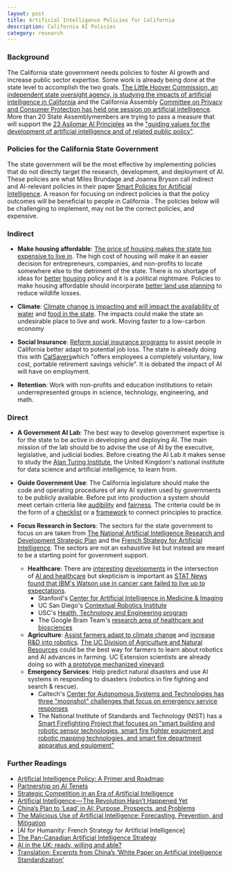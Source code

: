 ```yaml
---
layout: post
title: Artificial Intelligence Policies for California
description: California AI Policies
category: research
---
```


### Background

The California state government needs policies to foster AI growth and increase public sector expertise. Some work is already being done at the state level to accomplish the two goals. [The Little Hoover Commission, an independent state oversight agency, is studying the impacts of artificial intelligence in California](http://www.lhc.ca.gov/report/artificial-intelligence-applications-and-implications) and the California Assembly [Committee on Privacy and Consumer Protection has held one session on artificial intelligence](http://privacycp.assembly.ca.gov/content/2018-oversightinformational-hearings). More than 20 State Assemblymembers are trying to pass a measure that will support the [23 Asilomar AI Principles](https://futureoflife.org/ai-principles/?cn-reloaded=1) as the ["guiding values for the development of artificial intelligence and of related public policy"](https://leginfo.legislature.ca.gov/faces/billTextClient.xhtml?bill_id=201720180ACR215).

### Policies for the California State Government

The state government will be the most effective by implementing policies that do not directly target the research, development, and deployment of AI. These policies are what Miles Brundage and Joanna Bryson call indirect and AI-relevant policies in their paper [Smart Policies for Artificial Intelligence](https://arxiv.org/abs/1608.08196). A reason for focusing on indirect policies is that the policy outcomes will be beneficial to people in California . The policies below will be challenging to implement, may not be the correct policies, and expensive. 

### Indirect

* **Make housing affordable**: [The price of housing makes the state too expensive to live in](http://www.lao.ca.gov/reports/2015/finance/housing-costs/housing-costs.aspx). The high cost of housing will make it an easier decision for entrepreneurs, companies, and non-profits to locate somewhere else to the detriment of the state. There is no shortage of ideas for  [better](https://www.brookings.edu/blog/the-avenue/2018/08/06/both-renters-and-homeowners-could-benefit-from-better-housing-policy/) [housing](https://www.brookings.edu/blog/the-avenue/2018/05/02/nine-rules-for-better-housing-policy/) policy and it is a political nightmare. Policies to make housing affordable should incorporate [better land use planning](http://ucanr.edu/?blogpost=27902&blogasset=96361) to reduce wildlife losses.

* **Climate**: [Climate change is impacting and will impact the availability of water](https://www.mercurynews.com/2018/05/31/california-drought-jerry-brown-sets-permanent-water-conservation-rules-with-new-laws/) and [food in the state](http://www.mdpi.com/2073-4395/8/3/25). The impacts could make the state an undesirable place to live and work. Moving faster to a low-carbon economy 

* **Social Insurance**: [Reform social insurance programs](https://niskanencenter.org/blog/news/report-the-free-market-welfare-state-preserving-dynamism-in-a-volatile-world/) to assist people in California better adapt to potential job loss. The state is already doing this with [CalSavers](https://www.treasurer.ca.gov/scib/)which "offers employees a completely voluntary, low cost, portable retirement savings vehicle". It is debated the impact of AI will have on employment. 

* **Retention**: Work with non-profits and education institutions to retain underrepresented groups in science, technology, engineering, and math. 

### Direct

* **A Government AI Lab**: The best way to develop government expertise is for the state to be active in developing and deploying AI. The main mission of the lab should be to advise the use of AI by the executive, legislative, and judicial bodies. Before creating the AI Lab it makes sense to study the [Alan Turing Institute](https://www.turing.ac.uk/about-us), the United Kingdom's national institute for data science and artificial intelligence, to learn from. 

* **Guide Government Use**: The California legislature should make the code and operating procedures of any AI system used by governments to be publicly available. Before put into production a system should meet certain criteria like [audibility](http://www.fatml.org/resources/principles-for-accountable-algorithms) and [fairness](https://futureoflife.org/ai-principles/?cn-reloaded=1). The criteria could be in the form of a [checklist](https://www.oreilly.com/ideas/of-oaths-and-checklists) or a [framework](https://www.gov.uk/government/publications/data-ethics-framework/data-ethics-framework) to connect principles to practice.

* **Focus Research in Sectors**: The sectors for the state government to focus on are taken from [The National Artificial Intelligence Research and Development Strategic Plan](https://obamawhitehouse.archives.gov/sites/default/files/whitehouse_files/microsites/ostp/NSTC/national_ai_rd_strategic_plan.pdf) and the [French Strategy for Artificial Intelligence](https://www.aiforhumanity.fr/en/). The sectors are not an exhaustive list but instead are meant to be a starting point for government support.
  * **Healthcare**: There are [interesting](https://www.healthit.gov/sites/default/files/jsr-17-task-002_aiforhealthandhealthcare12122017.pdf) [developments](https://thediplomat.com/2018/06/japans-robot-revolution-in-senior-care/) in the intersection of [AI and healthcare](https://www.eurekalert.org/pub_releases/2018-07/uoc--nuc072718.php) but skepticism is important as [STAT News found that IBM's Watson use in cancer care failed to live up to expectations](https://www.statnews.com/2017/09/05/watson-ibm-cancer/).
    * Stanford's [Center for Artificial Intelligence in Medicine & Imaging](https://aimi.stanford.edu/)
    * UC San Diego's [Contextual Robotics Institute](http://jacobsschool.ucsd.edu/contextualrobotics/index.sfe)
    * USC's [Health, Technology and Engineering program](https://hte.usc.edu/)
    * The Google Brain Team's [research area of healthcare and biosciences](https://ai.google/research/teams/brain/)
  * **Agriculture**: [Assist farmers adapt to climate change](http://www.mdpi.com/2073-4395/8/3/25)  and [increase R&D into robotics](https://www.bna.com/farm-robots-need-n73014476434/). [The UC Division of Agriculture and Natural Resources](http://ucanr.edu/) could be the best way for farmers to learn about robotics and AI advances in farming. UC Extension scientists are already doing so with [a prototype mechanized vineyard](http://ucanr.edu/sites/StrategicInitiatives/?blogpost=27519&blogasset=99615).
  * **Emergency Services**: Help predict natural disasters and use AI systems in responding to disasters (robotics in fire fighting and search & rescue).
    * Caltech's [Center for Autonomous Systems and Technologies has three "moonshot" challenges that focus on emergency service responses](http://www.cast.caltech.edu/)
    * The National Institute of Standards and Technology (NIST) has a [Smart Firefighting Project that focuses on "smart building and robotic sensor technologies, smart fire fighter equipment and robotic mapping technologies, and smart fire department apparatus and equipment"](https://www.nist.gov/programs-projects/smart-firefighting-project)

### Further Readings

* [Artificial Intelligence Policy: A Primer and Roadmap](https://papers.ssrn.com/sol3/papers.cfm?abstract_id=3015350)
* [Partnership on AI Tenets](https://www.partnershiponai.org/tenets/)
* [Strategic Competition in an Era of Artificial Intelligence](https://www.cnas.org/publications/reports/strategic-competition-in-an-era-of-artificial-intelligence)
* [Artificial Intelligence — The Revolution Hasn’t Happened Yet](https://medium.com/@mijordan3/artificial-intelligence-the-revolution-hasnt-happened-yet-5e1d5812e1e7)
* [China’s Plan to ‘Lead’ in AI: Purpose, Prospects, and Problems](https://www.newamerica.org/cybersecurity-initiative/blog/chinas-plan-lead-ai-purpose-prospects-and-problems/)
* [The Malicious Use of Artificial Intelligence: Forecasting, Prevention, and Mitigation](https://maliciousaireport.com/)
* [AI for Humanity: French Strategy for Artificial Intelligence]
* [The Pan-Canadian Artificial Intelligence Strategy](https://www.cifar.ca/ai/pan-canadian-artificial-intelligence-strategy)
* [AI in the UK: ready, willing and able?](https://publications.parliament.uk/pa/ld201719/ldselect/ldai/100/10002.htm)
* [Translation: Excerpts from China’s ‘White Paper on Artificial Intelligence Standardization’](https://www.newamerica.org/cybersecurity-initiative/digichina/blog/translation-excerpts-chinas-white-paper-artificial-intelligence-standardization/)
